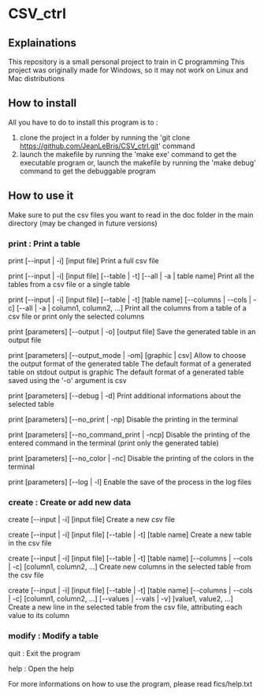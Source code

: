 # CSV_ctrl

## Explainations

This repository is a small personal project to train in C programming
This project was originally made for Windows, so it may not work on Linux and Mac distributions

## How to install

All you have to do to install this program is to :
  1. clone the project in a folder by running the 'git clone https://github.com/JeanLeBris/CSV_ctrl.git' command
  2. launch the makefile by running the 'make exe' command to get the executable program or,
     launch the makefile by running the 'make debug' command to get the debuggable program

## How to use it

Make sure to put the csv files you want to read in the doc folder in the main directory (may be changed in future versions)

### print : Print a table

print [--input | -i] [input file]
	Print a full csv file

print [--input | -i] [input file] [--table | -t] [--all | -a | table name]
	Print all the tables from a csv file or a single table

print [--input | -i] [input file] [--table | -t] [table name] [--columns | --cols | -c] [--all | -a | column1, column2, ...]
	Print all the columns from a table of a csv file or print only the selected columns

print [parameters] [--output | -o] [output file]
	Save the generated table in an output file

print [parameters] [--output_mode | -om] [graphic | csv]
	Allow to choose the output format of the generated table
	The default format of a generated table on stdout output is graphic
	The default format of a generated table saved using the '-o' argument is csv

print [parameters] [--debug | -d]
	Print additional informations about the selected table

print [parameters] [--no_print | -np] 
	Disable the printing in the terminal

print [parameters] [--no_command_print | -ncp] 
	Disable the printing of the entered command in the terminal (print only the generated table)

print [parameters] [--no_color | -nc] 
	Disable the printing of the colors in the terminal

print [parameters] [--log | -l]
	Enable the save of the process in the log files

### create : Create or add new data

create [--input | -i] [input file]
	Create a new csv file

create [--input | -i] [input file] [--table | -t] [table name]
	Create a new table in the csv file

create [--input | -i] [input file] [--table | -t] [table name] [--columns | --cols | -c] [column1, column2, ...]
	Create new columns in the selected table from the csv file

create [--input | -i] [input file] [--table | -t] [table name] [--columns | --cols | -c] [column1, column2, ...] [--values | --vals | -v] [value1, value2, ...]
	Create a new line in the selected table from the csv file, attributing each value to its column

### modify : Modify a table

quit : Exit the program

help : Open the help

For more informations on how to use the program, please read fics/help.txt
